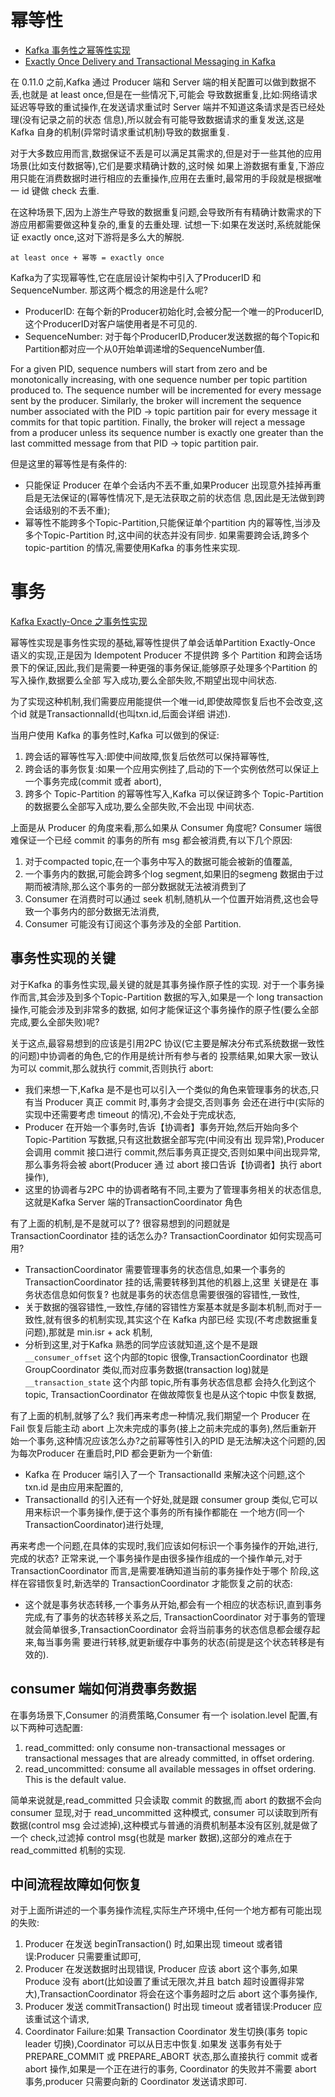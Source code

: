 # 幂等性
- [Kafka 事务性之幂等性实现](http://matt33.com/2018/10/24/kafka-idempotent/)
- [Exactly Once Delivery and Transactional Messaging in Kafka](
  https://docs.google.com/document/d/11Jqy_GjUGtdXJK94XGsEIK7CP1SnQGdp2eF0wSw9ra8)

在 0.11.0 之前,Kafka 通过 Producer 端和 Server 端的相关配置可以做到数据不丢,也就是 at least once,但是在一些情况下,可能会
导致数据重复,比如:网络请求延迟等导致的重试操作,在发送请求重试时 Server 端并不知道这条请求是否已经处理(没有记录之前的状态
信息),所以就会有可能导致数据请求的重复发送,这是 Kafka 自身的机制(异常时请求重试机制)导致的数据重复.

对于大多数应用而言,数据保证不丢是可以满足其需求的,但是对于一些其他的应用场景(比如支付数据等),它们是要求精确计数的,这时候
如果上游数据有重复,下游应用只能在消费数据时进行相应的去重操作,应用在去重时,最常用的手段就是根据唯一 id 键做 check 去重.

在这种场景下,因为上游生产导致的数据重复问题,会导致所有有精确计数需求的下游应用都需要做这种复杂的,重复的去重处理.
试想一下:如果在发送时,系统就能保证 exactly once,这对下游将是多么大的解脱.

```plain
at least once + 幂等 = exactly once
```

Kafka为了实现幂等性,它在底层设计架构中引入了ProducerID 和SequenceNumber. 那这两个概念的用途是什么呢?

- ProducerID: 在每个新的Producer初始化时,会被分配一个唯一的ProducerID,这个ProducerID对客户端使用者是不可见的.
- SequenceNumber: 对于每个ProducerID,Producer发送数据的每个Topic和Partition都对应一个从0开始单调递增的SequenceNumber值.

For a given PID, sequence numbers will start from zero and be monotonically increasing, with one sequence number per
topic partition produced to. The sequence number will be incremented for every message sent by the producer.
Similarly, the broker will increment the sequence number associated with the PID -> topic partition pair for every
message it commits for that topic partition.
Finally, the broker will reject a message from a producer unless its sequence number is exactly one greater than the
last committed message from that PID -> topic partition pair.

但是这里的幂等性是有条件的:

- 只能保证 Producer 在单个会话内不丟不重,如果Producer 出现意外挂掉再重启是无法保证的(幂等性情况下,是无法获取之前的状态信
  息,因此是无法做到跨会话级别的不丢不重);
- 幂等性不能跨多个Topic-Partition,只能保证单个partition 内的幂等性,当涉及多个Topic-Partition 时,这中间的状态并没有同步.
  如果需要跨会话,跨多个topic-partition 的情况,需要使用Kafka 的事务性来实现.

# 事务
[Kafka Exactly-Once 之事务性实现](http://matt33.com/2018/11/04/kafka-transaction/)

幂等性实现是事务性实现的基础,幂等性提供了单会话单Partition Exactly-Once 语义的实现,正是因为 Idempotent Producer 不提供跨
多个 Partition 和跨会话场景下的保证,因此,我们是需要一种更强的事务保证,能够原子处理多个Partition 的写入操作,数据要么全部
写入成功,要么全部失败,不期望出现中间状态.

为了实现这种机制,我们需要应用能提供一个唯一id,即使故障恢复后也不会改变,这个id 就是TransactionnalId(也叫txn.id,后面会详细
讲述).

当用户使用 Kafka 的事务性时,Kafka 可以做到的保证:

1. 跨会话的幂等性写入:即使中间故障,恢复后依然可以保持幂等性,
1. 跨会话的事务恢复:如果一个应用实例挂了,启动的下一个实例依然可以保证上一个事务完成(commit 或者 abort),
1. 跨多个 Topic-Partition 的幂等性写入,Kafka 可以保证跨多个 Topic-Partition 的数据要么全部写入成功,要么全部失败,不会出现
  中间状态.

上面是从 Producer 的角度来看,那么如果从 Consumer 角度呢?
Consumer 端很难保证一个已经 commit 的事务的所有 msg 都会被消费,有以下几个原因:

1. 对于compacted topic,在一个事务中写入的数据可能会被新的值覆盖,
1. 一个事务内的数据,可能会跨多个log segment,如果旧的segmeng 数据由于过期而被清除,那么这个事务的一部分数据就无法被消费到了
1. Consumer 在消费时可以通过 seek 机制,随机从一个位置开始消费,这也会导致一个事务内的部分数据无法消费,
1. Consumer 可能没有订阅这个事务涉及的全部 Partition.

## 事务性实现的关键
对于Kafka 的事务性实现,最关键的就是其事务操作原子性的实现.
对于一个事务操作而言,其会涉及到多个Topic-Partition 数据的写入,如果是一个 long transaction 操作,可能会涉及到非常多的数据,
如何才能保证这个事务操作的原子性(要么全部完成,要么全部失败)呢?

关于这点,最容易想到的应该是引用2PC 协议(它主要是解决分布式系统数据一致性的问题)中协调者的角色,它的作用是统计所有参与者的
投票结果,如果大家一致认为可以 commit,那么就执行 commit,否则执行 abort:

- 我们来想一下,Kafka 是不是也可以引入一个类似的角色来管理事务的状态,只有当 Producer 真正 commit 时,事务才会提交,否则事务
  会还在进行中(实际的实现中还需要考虑 timeout 的情况),不会处于完成状态,
- Producer 在开始一个事务时,告诉【协调者】事务开始,然后开始向多个 Topic-Partition 写数据,只有这批数据全部写完(中间没有出
  现异常),Producer 会调用 commit 接口进行 commit,然后事务真正提交,否则如果中间出现异常,那么事务将会被 abort(Producer 通
  过 abort 接口告诉【协调者】执行 abort 操作),
- 这里的协调者与2PC 中的协调者略有不同,主要为了管理事务相关的状态信息,这就是Kafka Server 端的TransactionCoordinator 角色

有了上面的机制,是不是就可以了?
很容易想到的问题就是 TransactionCoordinator 挂的话怎么办? TransactionCoordinator 如何实现高可用?

- TransactionCoordinator 需要管理事务的状态信息,如果一个事务的 TransactionCoordinator 挂的话,需要转移到其他的机器上,这里
  关键是在 事务状态信息如何恢复? 也就是事务的状态信息需要很强的容错性,一致性,
- 关于数据的强容错性,一致性,存储的容错性方案基本就是多副本机制,而对于一致性,就有很多的机制实现,其实这个在 Kafka 内部已经
  实现(不考虑数据重复问题),那就是 min.isr + ack 机制,
- 分析到这里,对于Kafka 熟悉的同学应该就知道,这个是不是跟`__consumer_offset` 这个内部的topic 很像,TransactionCoordinator
  也跟GroupCoordinator 类似,而对应事务数据(transaction log)就是 `__transaction_state` 这个内部 topic,所有事务状态信息都
  会持久化到这个topic, TransactionCoordinator 在做故障恢复也是从这个topic 中恢复数据,

有了上面的机制,就够了么?
我们再来考虑一种情况,我们期望一个 Producer 在 Fail 恢复后能主动 abort 上次未完成的事务(接上之前未完成的事务),然后重新开
始一个事务,这种情况应该怎么办?之前幂等性引入的PID 是无法解决这个问题的,因为每次Producer 在重启时,PID 都会更新为一个新值:

- Kafka 在 Producer 端引入了一个 TransactionalId 来解决这个问题,这个 txn.id 是由应用来配置的,
- TransactionalId 的引入还有一个好处,就是跟 consumer group 类似,它可以用来标识一个事务操作,便于这个事务的所有操作都能在
  一个地方(同一个 TransactionCoordinator)进行处理,

再来考虑一个问题,在具体的实现时,我们应该如何标识一个事务操作的开始,进行,完成的状态?
正常来说,一个事务操作是由很多操作组成的一个操作单元,对于TransactionCoordinator 而言,是需要准确知道当前的事务操作处于哪个
阶段,这样在容错恢复时,新选举的 TransactionCoordinator 才能恢复之前的状态:

- 这个就是事务状态转移,一个事务从开始,都会有一个相应的状态标识,直到事务完成,有了事务的状态转移关系之后,
  TransactionCoordinator 对于事务的管理就会简单很多,TransactionCoordinator 会将当前事务的状态信息都会缓存起来,每当事务需
  要进行转移,就更新缓存中事务的状态(前提是这个状态转移是有效的).

## consumer 端如何消费事务数据
在事务场景下,Consumer 的消费策略,Consumer 有一个 isolation.level 配置,有以下两种可选配置:

1. read_committed: only consume non-transactional messages or transactional messages that are already committed, in
  offset ordering.
1. read_uncommitted: consume all available messages in offset ordering. This is the default value.

简单来说就是,read_committed 只会读取 commit 的数据,而 abort 的数据不会向 consumer 显现,对于 read_uncommitted 这种模式,
consumer 可以读取到所有数据(control msg 会过滤掉),这种模式与普通的消费机制基本没有区别,就是做了一个 check,过滤掉 control
msg(也就是 marker 数据),这部分的难点在于 read_committed 机制的实现.

## 中间流程故障如何恢复
对于上面所讲述的一个事务操作流程,实际生产环境中,任何一个地方都有可能出现的失败:

1. Producer 在发送 beginTransaction() 时,如果出现 timeout 或者错误:Producer 只需要重试即可,
1. Producer 在发送数据时出现错误, Producer 应该 abort 这个事务,如果 Produce 没有 abort(比如设置了重试无限次,并且 batch
  超时设置得非常大),TransactionCoordinator 将会在这个事务超时之后 abort 这个事务操作,
1. Producer 发送 commitTransaction() 时出现 timeout 或者错误:Producer 应该重试这个请求,
1. Coordinator Failure:如果 Transaction Coordinator 发生切换(事务 topic leader 切换),Coordinator 可以从日志中恢复.如果发
  送事务有处于 PREPARE_COMMIT 或 PREPARE_ABORT 状态,那么直接执行 commit 或者 abort 操作,如果是一个正在进行的事务,
  Coordinator 的失败并不需要 abort 事务,producer 只需要向新的 Coordinator 发送请求即可.

